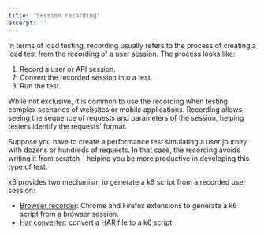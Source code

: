 ```yaml
---
title: 'Session recording'
excerpt: ''
---
```


In terms of load testing, recording usually refers to the process of creating a load test from the recording of a user session. The process looks like:

1. Record a user or API session.
2. Convert the recorded session into a test.
3. Run the test.

While not exclusive, it is common to use the recording when testing complex scenarios of websites or mobile applications. Recording allows seeing the sequence of requests and parameters of the session, helping testers identify the requests' format.

Suppose you have to create a performance test simulating a user journey with dozens or hundreds of requests. In that case, the recording avoids writing it from scratch - helping you be more productive in developing this type of test.

k6 provides two mechanism to generate a k6 script from a recorded user session:

- [Browser recorder](/test-authoring/session-recording/browser-recorder): Chrome and Firefox extensions to generate a k6 script from a browser session.
- [Har converter](/test-authoring/session-recording/har-converter): convert a HAR file to a k6 script.

